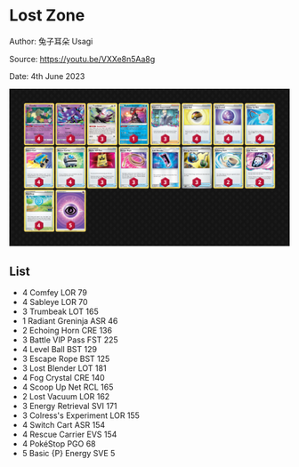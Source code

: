 # Lost Zone

Author: 兔子耳朵 Usagi

Source: <https://youtu.be/VXXe8n5Aa8g>

Date: 4th June 2023

![decklist](../../images/SVI/Lost%20Zone/3-%20Lost%20Zone.png)

## List

* 4 Comfey LOR 79
* 4 Sableye LOR 70
* 3 Trumbeak LOT 165
* 1 Radiant Greninja ASR 46
* 2 Echoing Horn CRE 136
* 3 Battle VIP Pass FST 225
* 4 Level Ball BST 129
* 3 Escape Rope BST 125
* 3 Lost Blender LOT 181
* 4 Fog Crystal CRE 140
* 4 Scoop Up Net RCL 165
* 2 Lost Vacuum LOR 162
* 3 Energy Retrieval SVI 171
* 3 Colress's Experiment LOR 155
* 4 Switch Cart ASR 154
* 4 Rescue Carrier EVS 154
* 4 PokéStop PGO 68
* 5 Basic {P} Energy SVE 5
